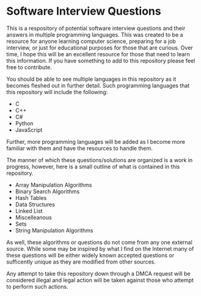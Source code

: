 # Software Interview Questions

This is a respository of potential software interview questions and their answers in multiple programming languages. This was created to be a resource for anyone learning computer science, preparing for a job interview, or just for educational purposes for those that are curious. Over time, I hope this will be an excellent resource for those that need to learn this information. If you have something to add to this repository please feel free to contribute.

You should be able to see multiple languages in this repository as it becomes fleshed out in further detail. Such programming languages that this repository will include the following:
<ul>
    <li>C</li>
    <li>C++</li>
    <li>C#</li>
    <li>Python</li>
    <li>JavaScript</li>
 </ul>
    
Further, more programming languages will be added as I become more familiar with them and have the resources to handle them.

The manner of which these questions/solutions are organized is a work in progress, however, here is a small outline of what is contained in this repository.
* Array Manipulation Algorithms
* Binary Search Algorithms
* Hash Tables
* Data Structures
* Linked List
* Miscelleanous
* Sets
* String Manipulation Algorithms

As well, these algorithms or questions do not come from any one external source. While some may be inspired by what I find on the Internet many of these questions will be either widely known accepted questions or sufficently unique as they are modified from other sources.

Any attempt to take this repository down through a DMCA request will be considered illegal and legal action will be taken against those who attempt to perform such actions.
